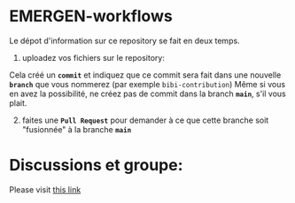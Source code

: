 # EMERGEN-workflows

Le dépot d'information sur ce repository se fait en deux temps.

1. uploadez vos fichiers sur le repository:

Cela créé un **`commit`** et indiquez que ce commit sera fait dans une nouvelle **`branch`** que vous nommerez (par exemple `bibi-contribution`)
Même si vous en avez la possibilité, ne créez pas de commit dans la branch **`main`**, s'il vous plait.

2. faites une **`Pull Request`** pour demander à ce que cette branche soit "fusionnée" à la branche **`main`**

# Discussions et groupe:
Please visit [this link](https://github.com/orgs/IFB-ElixirFr/teams/covid19-taskforce/discussions)
